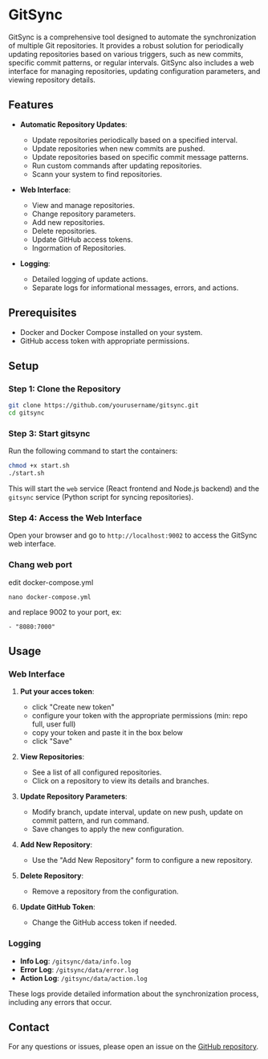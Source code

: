 # GitSync

GitSync is a comprehensive tool designed to automate the synchronization of multiple Git repositories. It provides a robust solution for periodically updating repositories based on various triggers, such as new commits, specific commit patterns, or regular intervals. GitSync also includes a web interface for managing repositories, updating configuration parameters, and viewing repository details.

## Features

- **Automatic Repository Updates**: 
  - Update repositories periodically based on a specified interval.
  - Update repositories when new commits are pushed.
  - Update repositories based on specific commit message patterns.
  - Run custom commands after updating repositories.
  - Scann your system to find repositories.

- **Web Interface**: 
  - View and manage repositories.
  - Change repository parameters.
  - Add new repositories.
  - Delete repositories.
  - Update GitHub access tokens.
  - Ingormation of Repositories. 

- **Logging**: 
  - Detailed logging of update actions.
  - Separate logs for informational messages, errors, and actions.

## Prerequisites

- Docker and Docker Compose installed on your system.
- GitHub access token with appropriate permissions.

## Setup

### Step 1: Clone the Repository

```bash
git clone https://github.com/yourusername/gitsync.git
cd gitsync
```

### Step 3: Start gitsync

Run the following command to start the containers:

```bash
chmod +x start.sh
./start.sh
```

This will start the `web` service (React frontend and Node.js backend) and the `gitsync` service (Python script for syncing repositories).

### Step 4: Access the Web Interface

Open your browser and go to `http://localhost:9002` to access the GitSync web interface.

### Chang web port
edit docker-compose.yml
```
nano docker-compose.yml
```
and replace 9002 to your port, ex:
```
- "8080:7000"
```

## Usage

### Web Interface

1. **Put your acces token**:
   - click "Create new token"
   - configure your token with the appropriate permissions (min: repo full, user full)
   - copy your token and paste it in the box below
   - click "Save"

2. **View Repositories**:
   - See a list of all configured repositories.
   - Click on a repository to view its details and branches.

3. **Update Repository Parameters**:
   - Modify branch, update interval, update on new push, update on commit pattern, and run command.
   - Save changes to apply the new configuration.

4. **Add New Repository**:
   - Use the "Add New Repository" form to configure a new repository.

5. **Delete Repository**:
   - Remove a repository from the configuration.

6. **Update GitHub Token**:
   - Change the GitHub access token if needed.

### Logging

- **Info Log**: `/gitsync/data/info.log`
- **Error Log**: `/gitsync/data/error.log`
- **Action Log**: `/gitsync/data/action.log`

These logs provide detailed information about the synchronization process, including any errors that occur.


## Contact

For any questions or issues, please open an issue on the [GitHub repository](https://github.com/bubu57/gitsync).